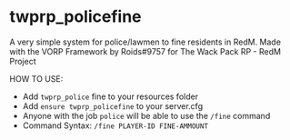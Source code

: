 # twprp_policefine
 A very simple system for police/lawmen to fine residents in RedM. Made with the VORP Framework by Roids#9757 for The Wack Pack RP - RedM Project
 
 HOW TO USE:
 
- Add `twprp_police` fine to your resources folder
- Add `ensure twprp_policefine` to your server.cfg
- Anyone with the job `police` will be able to use the `/fine` command
- Command Syntax: `/fine PLAYER-ID FINE-AMMOUNT`
